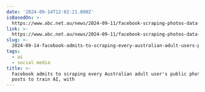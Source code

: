 ```yaml
---
date: '2024-09-14T12:02:21.000Z'
isBasedOn: >-
  https://www.abc.net.au/news/2024-09-11/facebook-scraping-photos-data-no-opt-out/104336170
link: >-
  https://www.abc.net.au/news/2024-09-11/facebook-scraping-photos-data-no-opt-out/104336170
slug: >-
  2024-09-14-facebook-admits-to-scraping-every-australian-adult-users-public-photos-and-posts-to-train-ai-with
tags:
  - ai
  - social media
title: >-
  Facebook admits to scraping every Australian adult user's public photos and
  posts to train AI, with
---
```

 
